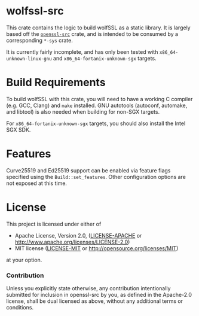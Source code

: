 # wolfssl-src

This crate contains the logic to build wolfSSL as a static library. It is largely based off the
[`openssl-src`](https://github.com/alexcrichton/openssl-src-rs) crate, and is intended to be
consumed by a corresponding `*-sys` crate.

It is currently fairly incomplete, and has only been tested with `x86_64-unknown-linux-gnu` and
`x86_64-fortanix-unknown-sgx` targets.

# Build Requirements

To build wolfSSL with this crate, you will need to have a working C compiler (e.g. GCC, Clang) and
`make` installed. GNU autotools (autoconf, automake, and libtool) is also needed when building for
non-SGX targets.

For `x86_64-fortanix-unknown-sgx` targets, you should also install the Intel SGX SDK.

# Features

Curve25519 and Ed25519 support can be enabled via feature flags specified using the
`Build::set_features`. Other configuration options are not exposed at this time.

# License

This project is licensed under either of

 * Apache License, Version 2.0, ([LICENSE-APACHE](LICENSE-APACHE) or
   http://www.apache.org/licenses/LICENSE-2.0)
 * MIT license ([LICENSE-MIT](LICENSE-MIT) or
   http://opensource.org/licenses/MIT)

at your option.

### Contribution

Unless you explicitly state otherwise, any contribution intentionally submitted
for inclusion in openssl-src by you, as defined in the Apache-2.0 license, shall be
dual licensed as above, without any additional terms or conditions.
